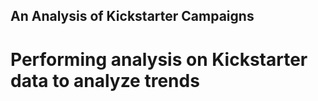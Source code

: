 ## An Analysis of Kickstarter Campaigns
# Performing analysis on Kickstarter data to analyze trends

